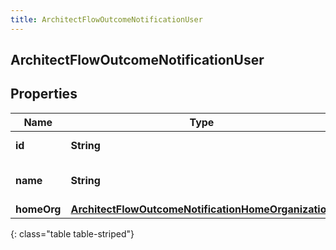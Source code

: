 ```yaml
---
title: ArchitectFlowOutcomeNotificationUser
---
```

## ArchitectFlowOutcomeNotificationUser


## Properties

| Name | Type | Description | Notes |
| ------------ | ------------- | ------------- | ------------- |
| **id** | <!----><!---->**String**<!----> | The ID of the user. |  [optional] |
| **name** | <!----><!---->**String**<!----> | The name of the user, if available. |  [optional] |
| **homeOrg** | <!----><!---->[**ArchitectFlowOutcomeNotificationHomeOrganization**](ArchitectFlowOutcomeNotificationHomeOrganization.html)<!----> |  |  [optional] |
{: class="table table-striped"}



